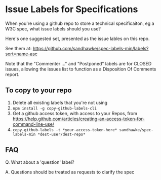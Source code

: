 # Issue Labels for Specifications

When you're using a github repo to store a technical specificaiton, eg a W3C spec, what issue labels should you use?

Here's one suggested set, presented as the issue lables on this repo.

See them at: https://github.com/sandhawke/spec-labels-min/labels?sort=name-asc

Note that the "Commenter ..." and "Postponed" labels are for CLOSED issues, allowing the issues list to function as a Disposition Of Comments report.


## To copy to your repo

1.  Delete all existing labels that you're not using
2.  `npm install -g copy-github-labels-cli`
3.  Get a github access token, with access to your Repos, from https://help.github.com/articles/creating-an-access-token-for-command-line-use/
4. `copy-github-labels -t *your-access-token-here* sandhawke/spec-labels-min *dest-user/dest-repo*`

## FAQ

Q. What about a 'question' label?

A. Questions should be treated as requests to clarify the spec
